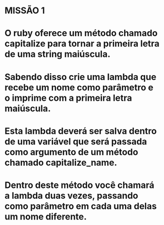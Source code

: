 # MISSÃO 1
# O ruby oferece um método chamado capitalize para tornar a primeira letra de uma string maiúscula.
#
# Sabendo disso crie uma lambda que recebe um nome como parâmetro e o imprime com a primeira letra maiúscula. 
# Esta lambda deverá ser salva dentro de uma variável que será passada como argumento de um método chamado capitalize_name.
#
# Dentro deste método você chamará a lambda duas vezes, passando como parâmetro em cada uma delas um nome diferente.

